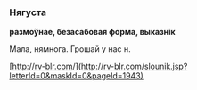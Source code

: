 ### Нягуста
**размоўнае, безасабовая форма, выказнік**

Мала, нямнога. Грошай у нас н.

<a rel="author">[http://rv-blr.com/](http://rv-blr.com/slounik.jsp?letterId=0&maskId=0&pageId=1943)</a>
